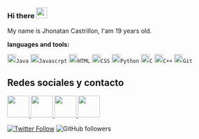 ### Hi there <a href="https://www.gautamkrishnar.com/"><img src="https://media.giphy.com/media/hvRJCLFzcasrR4ia7z/giphy.gif" width="25px"></a>

My name is Jhonatan Castrillon, I'am 19 years old.

**languages and tools:**  

<code><img height="20" src="https://cdn-icons-png.flaticon.com/512/226/226777.png">Java</code>
<code><img height="20" src="https://cdn-icons-png.flaticon.com/512/5968/5968292.png">Javascrpt</code>
<code><img height="20" src="https://cdn-icons-png.flaticon.com/512/5968/5968267.png">HTML</code>
<code><img height="20" src="https://cdn-icons-png.flaticon.com/512/5968/5968242.png">CSS</code>
<code><img height="20" src="https://upload.wikimedia.org/wikipedia/commons/c/c3/Python-logo-notext.svg">Python</code>
<code><img height="20" src="https://cdn-icons.flaticon.com/png/512/3665/premium/3665923.png?token=exp=1640754754~hmac=34ea37cc00a29f691acac03544b1cae0">C</code>
<code><img height="20" src="https://cdn-icons-png.flaticon.com/512/6132/6132222.png">C++</code>
<code><img height="20" src="https://iconape.com/wp-content/png_logo_vector/git-icon.png">Git</code>

## Redes sociales y contacto
<p>
  <a href= "https://www.linkedin.com/in/jcastrillong/">
    <img src="https://cdn-icons-png.flaticon.com/512/1384/1384088.png" width="50px"/>
  </a>
  <a href= "https://twitter.com/jcastrillong_">
    <img src="https://cdn-icons-png.flaticon.com/512/733/733635.png" width="50px"/>
  </a>
  <a href="https://www.instagram.com/jcastrillong/">
    <img src="https://cdn-icons-png.flaticon.com/512/1384/1384031.png" width="50px"/>
  </a>
  <a href="mailto:jhonatancastrillon34@gmail.com">
    <img src="https://cdn-icons-png.flaticon.com/512/2258/2258570.png" width="50px"/>
  </a>
</p>

[![Twitter Follow](https://img.shields.io/twitter/follow/jcastrillong_?label=Follow)](https://twitter.com/intent/follow?screen_name=jcastrillong_)
![GitHub followers](https://img.shields.io/github/followers/jcastrillong?label=Follow&style=social)

<!---
JhonatanCastrillon/JhonatanCastrillon is a ✨ special ✨ repository because its `README.md` (this file) appears on your GitHub profile.
You can click the Preview link to take a look at your changes.
--->
